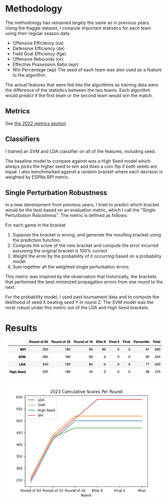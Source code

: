 # Methodology
The methodology has remained largely the same as in previous years. Using the
Kaggle dataset, I compute important statistics for each team using their
regular season data.

- Offensive Efficiency (oe)
- Defensive Efficiency (de)
- Field Goal Efficiency (fge)
- Offensive Rebounds (or)
- Effective Possession Ratio (epr)
- Win Percentage (wp)
The seed of each team was also used as a feature to the algorithm.

The actual features that were fed into the algorithms as training data were the difference of the statistics between the two teams.
Each algorithm would predict if the first team or the second team would win the match.

## Metrics
See [the 2022 metrics section](../2022/README.md)

## Classifiers
I trained an SVM and LDA classifier on all of the features, including seed.

The baseline model to compare against was a High Seed model which always picks
the higher seed to win and does a coin flip if both seeds are equal. I also
benchmarked against a random bracket where each decision is weighted by ESPNs
BPI metric.

## Single Perturbation Robustness
In a new development from previous years, I tried to predict which bracket would be the best based
on an evaluation metric, which I call the "Single Perturbation Robustness". The metric is defined as follows:

For each game in the bracket
1. Suppose the bracket is wrong, and generate the resulting bracket using the prediction function. 
2. Compute the score of the new bracket and compute the error incurred assuming the original bracket is 100% correct
3. Weight the error by the probability of it occurring based on a probability model
4. Sum together all the weighted single perturbation errors

This metric was inspired by the observation that historically, the brackets
that performed the best minimized propagation errors from one round to the next.

For the probability model, I used past tournament data and to compute the
likelihood of seed X beating seed Y in round Z. The SVM model was the most
robust under this metric out of the LDA and High Seed brackets.

# Results
![2023 Raw Data](../imgs/2023-data.png)

![2022 Cumulative Scores](../imgs/2023-scores.png)

